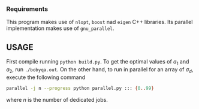 ### Requirements
This program makes use of `nlopt`, `boost` nad `eigen` C++ libraries. Its parallel implementation makes use of `gnu_parallel`.

## USAGE
First compile running `python build.py`. To get the optimal values of $a_1$ and $a_2$, run `./bobyqa.out`. On the other hand, to run in parallel for an array of $\sigma_d$, execute the following command

```bash
parallel -j n --progress python parallel.py ::: {0..99}
```
where $n$ is the number of dedicated jobs.

